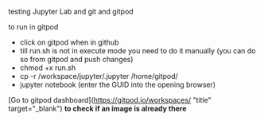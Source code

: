 testing Jupyter Lab and git and gitpod

to run in gitpod

- click on gitpod when in github
- till run.sh is not in execute mode you need to do it manually (you can do so from gitpod and push changes)
- chmod +x run.sh
- cp -r /workspace/jupyter/.jupyter /home/gitpod/
- jupyter notebook (enter the GUID into the opening browser)

[Go to gitpod dashboard](https://gitpod.io/workspaces/ "title" target="_blank") **to check if an image is already there**
